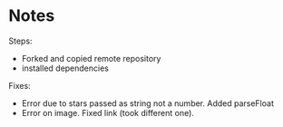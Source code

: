 # Notes

Steps:

- Forked and copied remote repository
- installed dependencies

Fixes:

- Error due to stars passed as string not a number. Added parseFloat
- Error on image. Fixed link (took different one).
